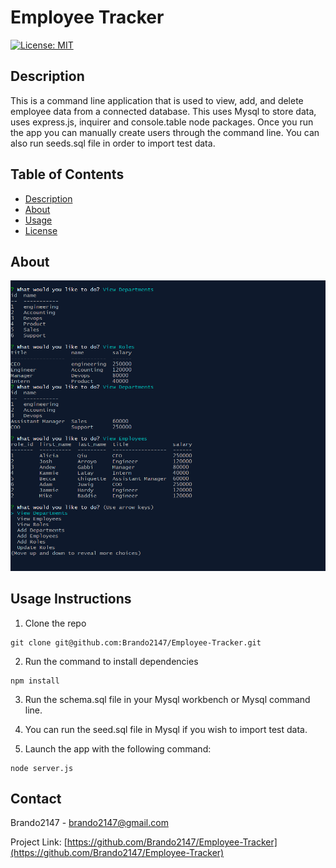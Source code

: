 
# Employee Tracker


[![License: MIT](https://img.shields.io/badge/License-MIT-yellow.svg)](https://opensource.org/licensesMIT)


## Description
This is a command line application that is used to view, add, and delete employee data from a connected database. This uses Mysql to store data, uses express.js, inquirer and console.table node packages. Once you run the app you can manually create users through the command line. You can also run seeds.sql file in order to import test data.


## Table of Contents
* [Description](#Description)
* [About](#About)
* [Usage](#Usage)
* [License](#License)



## About 

![Tracker](Assets/Tracker-Img.png)
   

## Usage Instructions

1. Clone the repo
```
git clone git@github.com:Brando2147/Employee-Tracker.git
```
2. Run the command to install dependencies
```
npm install
```    
3. Run the schema.sql file in your Mysql workbench or Mysql command line.

4. You can run the seed.sql file in Mysql if you wish to import test data.

3. Launch the app with the following command:
```
node server.js
```
 

## Contact
Brando2147 - brando2147@gmail.com

Project Link: [https://github.com/Brando2147/Employee-Tracker](https://github.com/Brando2147/Employee-Tracker)
